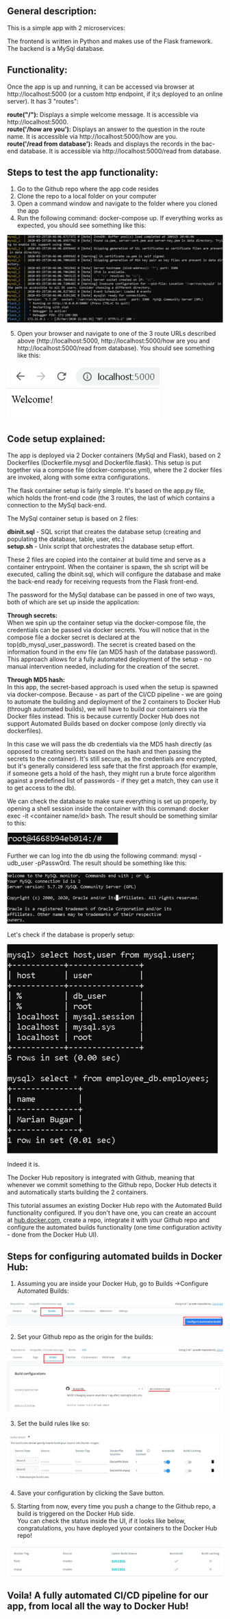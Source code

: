 ## General description:

This is a simple app with 2 microservices:

The frontend is written in Python and makes use of the Flask framework.
The backend is a MySql database.

## Functionality: 


Once the app is up and running, it can be accessed via 
browser at http://localhost:5000 (or a custom http endpoint, if it;s deployed to an
online server). It has 3 "routes":

**route("/"):** Displays a simple welcome message.  It is accessible via http://localhost:5000.  
**route('/how are you'):** Displays an answer to the question in the route name.  It is accessible via http://localhost:5000/how are you.  
**route('/read from database'):** Reads and displays the records in the bac-end database.  It is accessible via http://localhost:5000/read from database.

## Steps to test the app functionality:

1. Go to the Github repo where the app code resides
2. Clone the repo to a local folder on your computer
3. Open a command window and navigate to the folder where you cloned the app 
4. Run the following command: docker-compose up. If everything works as expected, you should see something like this:

![up_and_running](images/up_and_running.jpg)

5. Open your browser and navigate to one of the 3 route URLs described above (http://localhost:5000, http://localhost:5000/how are you and http://localhost:5000/read from database). You should see something like this:

![localhost](images/localhost.jpg)

## Code setup explained:

The app is deployed via 2 Docker containers (MySql and Flask), based on 2 Dockerfiles (Dockerfile.mysql and Dockerfile.flask).
This setup is put together via a compose file (docker-compose.yml), where the 2 docker files are invoked, along
with some extra configurations. 

The flask container setup is fairly simple. It's based on the app.py file, which holds the front-end code (the 3 routes, the last of which contains a connection to the MySql back-end.  

The MySql container setup is based on 2 files:

**dbinit.sql** - SQL script that creates the database setup (creating and populating the database, table, user, etc.)  
**setup.sh** - Unix script that orchestrates the database setup effort.

These 2 files are copied into the container at build time and serve as a container entrypoint. When the container is spawn, the sh script will be executed, calling the dbinit.sql, which will configure the database and make the back-end ready for receiving requests from the Flask front-end.

The password for the MySql database can be passed in one of two ways, both of which are set up inside the application:

**Through secrets:**  
When we spin up the container setup via the docker-compose file, the credentials can be passed via docker secrets.
You will notice that in the compose file a docker secret is declared at the top(db_mysql_user_password). The secret is created based on the 
information found in the env file (an MD5 hash of the database password). This approach allows for a fully automated deployment of the setup - no manual intervention needed, including for the creation of the secret. 

**Through MD5 hash:**  
In this app, the secret-based approach is used when the setup is spawned via docker-compose. Because - as part of the CI/CD pipeline - we are going to automate the building and deployment of the 2 containers to Docker Hub (through automated builds), we will have to build our containers via the Docker files instead. This is because currently Docker Hub does not support Automated Builds based on docker compose (only directly via dockerfiles). 

In this case we will pass the db credentials via the MD5 hash directly (as opposed to creating secrets based on the hash and then passing the secrets 
to the container). It's still secure, as the credentials are encrypted, but it's generally considered less safe that the first approach (for example, if someone gets a hold of the hash, they might run a brute force algorithm against a predefined list of passwords - if they get a match, they can use it to get access to the db). 

We can check the database to make sure everything is set up properly, by opening a shell session inside the container with this command:
docker exec -it  <container name/id> bash. The result should be something similar to this:

![command](images/exec_container.jpg)

Further we can log into the db using the following command: mysql -udb_user -pPassw0rd. The result should be something like this:

![connected_to_mysql](images/connected_to_mysql.jpg)

Let's check if the database is properly setup:

![query](images/mysql_queries.jpg)

Indeed it is.

The Docker Hub repository is integrated with Github, meaning that whenever we commit something to the Github repo, Docker Hub detects it and automatically starts building the 2 containers.   

This tutorial assumes an existing Docker Hub repo with the Automated Build functionality configured. If you don't have one, you can create an account at [hub.docker.com](http://hub.docker.com), create a repo, integrate it with your Github repo and configure the automated builds functionality (one time configuration activity - done from the Docker Hub UI). 

## Steps for configuring automated builds in Docker Hub:

1. Assuming you are inside your Docker Hub, go to Builds ->Configure Automated Builds:

![builds1](images/dockerhub_builds.jpg)

2. Set your Github repo as the origin for the builds:

![builds1](images/dockerhub_git_integration.jpg)

3. Set the build rules like so:

![builds2](images/dockerhub_builds2.jpg)

4. Save your configuration by clicking the Save button.

5. Starting from now, every time you push a change to the Github repo, a build is triggered on the Docker Hub side.  
You can check the status inside the UI, if it looks like below, congratulations, you have deployed your containers to the Docker Hub repo!

![builds3](images/build_succeeded.jpg)  



## Voila! A fully automated CI/CD pipeline for our app, from local all the way to Docker Hub!